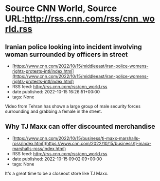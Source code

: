 # Source CNN World, Source URL:http://rss.cnn.com/rss/cnn_world.rss

## Iranian police looking into incident involving woman surrounded by officers in street
 - [https://www.cnn.com/2022/10/15/middleeast/iran-police-womens-rights-protests-intl/index.html](https://www.cnn.com/2022/10/15/middleeast/iran-police-womens-rights-protests-intl/index.html)
 - RSS feed: http://rss.cnn.com/rss/cnn_world.rss
 - date published: 2022-10-15 16:26:51+00:00
 - tags: None

Video from Tehran has shown a large group of male security forces surrounding and grabbing a female in the street.

## Why TJ Maxx can offer discounted merchandise
 - [https://www.cnn.com/2022/10/15/business/tj-maxx-marshalls-ross/index.html](https://www.cnn.com/2022/10/15/business/tj-maxx-marshalls-ross/index.html)
 - RSS feed: http://rss.cnn.com/rss/cnn_world.rss
 - date published: 2022-10-15 09:02:09+00:00
 - tags: None

It's a great time to be a closeout store like TJ Maxx.
